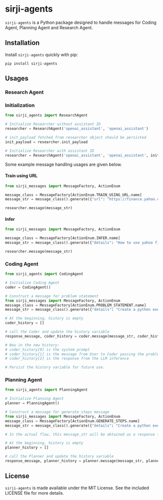 # sirji-agents

`sirji-agents` is a Python package designed to handle messages for Coding Agent, Planning Agent and Research Agent.

## Installation

Install `sirji-agents` quickly with pip:

```
pip install sirji-agents
```

## Usages

### Research Agent

### Initialization

```python
from sirji_agents import ResearchAgent

# Initialize Researcher without assistant ID
researcher = ResearchAgent('openai_assistant', 'openai_assistant')

# init_payload fetched from researcher object should be persisted
init_payload = researcher.init_payload

# Initialize Researcher with assistant ID
researcher = ResearchAgent('openai_assistant', 'openai_assistant', init_payload)
```

Some example message handling usages are given below.

#### Train using URL

```python
from sirji_messages import MessageFactory, ActionEnum

message_class = MessageFactory[ActionEnum.TRAIN_USING_URL.name]
message_str = message_class().generate({"url": "https://finance.yahoo.com/quote/API/"})

researcher.message(message_str)
```

#### Infer

```python
from sirji_messages import MessageFactory, ActionEnum

message_class = MessageFactory[ActionEnum.INFER.name]
message_str = message_class().generate({"details": "How to use yahoo finance api?"})

researcher.message(message_str)
```

### Coding Agent

```python
from sirji_agents import CodingAgent

# Initialize Coding Agent
coder = CodingAgent()

# Construct a message for problem statement
from sirji_messages import MessageFactory, ActionEnum
message_class = MessageFactory[ActionEnum.PROBLEM_STATEMENT.name]
message_str = message_class().generate({"details": "Create a python executable file to find out the factorial of a number"})

# At the beginning, history is empty
coder_history = []

# call the Coder and update the history variable
response_message, coder_history = coder.message(message_str, coder_history)

# Now in the new history:
# coder_history[0] is the system prompt
# coder_history[1] is the message from User to Coder passing the problem statement
# coder_history[2] is the response from the LLM inference

# Persist the history variable for future use.
```

### Planning Agent

```python
from sirji_agents import PlanningAgent

# Initialize Planning Agent
planner = PlanningAgent()

# Construct a message for generate steps message
from sirji_messages import MessageFactory, ActionEnum
message_class = MessageFactory[ActionEnum.GENERATE_STEPS.name]
message_str = message_class().generate({"details": "Create a python executable file to find out the factorial of a number"})

# In the actual flow, this message_str will be obtained as a response from Coder.

# At the beginning, history is empty
planner_history = []

# call the Planner and update the history variable
response_message, planner_history = planner.message(message_str, planner_history)
```

## License

`sirji-agents` is made available under the MIT License. See the included LICENSE file for more details.

